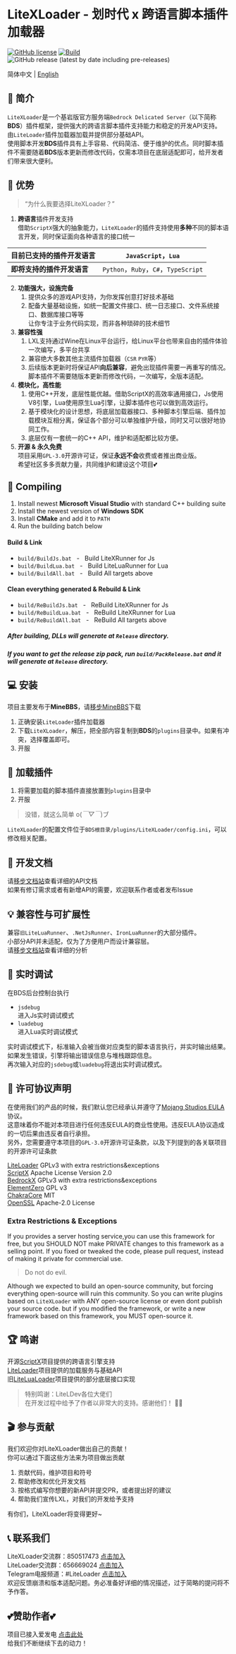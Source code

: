 # LiteXLoader - 划时代 x 跨语言脚本插件加载器

[![GitHub license](https://img.shields.io/github/license/LiteLDev/LiteXLoader)](https://github.com/LiteLDev/LiteXLoader/blob/main/LICENSE)
[![Build](https://img.shields.io/badge/build-passing-brightgreen)](#)
![GitHub release (latest by date including pre-releases)](https://img.shields.io/github/v/release/LiteLDev/LiteXLoader?include_prereleases)

简体中文 | [English]()
## 🎨 简介
`LiteXLoader`是一个基岩版官方服务端`Bedrock Delicated Server`（以下简称**BDS**）插件框架，提供强大的跨语言脚本插件支持能力和稳定的开发API支持。  
由`LiteLoader`插件加载器加载并提供部分基础API。  
使用脚本开发**BDS**插件具有上手容易、代码简洁、便于维护的优点。同时脚本插件不需要随着**BDS**版本更新而修改代码，仅需本项目在底层适配即可，给开发者们带来很大便利。  

## 🎁 优势
> “为什么我要选择LiteXLoader？”

1. **跨语言**插件开发支持   
    借助`ScriptX`强大的抽象能力，`LiteXLoader`的插件支持使用**多种**不同的脚本语言开发，同时保证面向各种语言的接口统一

| 目前已支持的插件开发语言   | `JavaScript`，`Lua`                  |
| -------------------------- | ------------------------------------ |
| **即将支持的插件开发语言** | `Python`，`Ruby`，`C#`，`TypeScript` |

2. **功能强大，设施完备**  
    1. 提供众多的游戏API支持，为你发挥创意打好技术基础
    2. 配备大量基础设施，如统一配置文件接口、统一日志接口、文件系统接口、数据库接口等等  
       让你专注于业务代码实现，而非各种琐碎的技术细节
3. **兼容性强**  
     1. LXL支持通过Wine在Linux平台运行，给Linux平台也带来自由的插件体验  
        一次编写，多平台共享
     2. 兼容绝大多数其他主流插件加载器（`CSR` `PYR`等）
     3. 后续版本更新时将保证API**向后兼容**，避免出现插件需要一再重写的情况。  
        脚本插件不需要随版本更新而修改代码，一次编写，全版本适配。
4. **模块化，高性能**  
     1. 使用C++开发，底层性能优越。借助ScriptX的高效率通用接口，Js使用V8引擎，Lua使用原生Lua引擎，让脚本插件也可以做到高效运行。
     2. 基于模块化的设计思想，将底层加载器接口、多种脚本引擎后端、插件加载模块互相分离，保证各个部分可以单独维护升级，同时又可以很好地协同工作。
     3. 底层仅有一套统一的C++ API，维护和适配都比较方便。  
5. **开源 & 永久免费**   
     项目采用`GPL-3.0`开源许可证，保证**永远不会**收费或者推出商业版。  
     希望社区多多贡献力量，共同维护和建设这个项目💕    

## 🔨 Compiling
1. Install newest **Microsoft Visual Studio** with standard C++ building suite
2. Install the newest version of **Windows SDK**
3. Install **CMake** and add it to `PATH`
4. Run the building batch below  

#### Build & Link
- `build/BuildJs.bat`&nbsp;&nbsp;&nbsp;-&nbsp;&nbsp;&nbsp;Build LiteXRunner for Js
- `build/BuildLua.bat`&nbsp;&nbsp;&nbsp;-&nbsp;&nbsp;&nbsp;Build LiteLuaRunner for Lua
- `build/BuildAll.bat`&nbsp;&nbsp;&nbsp;-&nbsp;&nbsp;&nbsp;Build All targets above

#### Clean everything generated & Rebuild & Link
- `build/ReBuildJs.bat`&nbsp;&nbsp;&nbsp;-&nbsp;&nbsp;&nbsp;ReBuild LiteXRunner for Js
- `build/ReBuildLua.bat`&nbsp;&nbsp;&nbsp;-&nbsp;&nbsp;&nbsp;ReBuild LiteXRunner for Lua
- `build/ReBuildAll.bat`&nbsp;&nbsp;&nbsp;-&nbsp;&nbsp;&nbsp;ReBuild All targets above

##### After building, DLLs will generate at `Release` directory.    

##### If you want to get the release zip pack, run `build/PackRelease.bat` and it will generate at `Release` directory.    

## 💻 安装
项目主要发布于**MineBBS**，请[移步MineBBS](https://www.minebbs.com/)下载
1. 正确安装`LiteLoader`插件加载器
2. 下载`LiteXLoader`，解压，把全部内容复制到**BDS**的`plugins`目录中。如果有冲突，选择覆盖即可。
3. 开服

## 🎯 加载插件
1. 将需要加载的脚本插件直接放置到`plugins`目录中
2. 开服

> 没错，就这么简单 o(*￣▽￣*)ブ

`LiteXLoader`的配置文件位于`BDS根目录/plugins/LiteXLoader/config.ini`，可以修改相关配置。

## 📕 开发文档
请[移步文档站](http://docs.litetitle.com/#/zh_cn/LXL/README)查看详细的API文档  
如果有修订需求或者有新增API的需要，欢迎联系作者或者发布Issue  

## 💡 兼容性与可扩展性
兼容`旧LiteLuaRunner`、`.NetJsRunner`、`IronLuaRunner`的大部分插件。  
小部分API并未适配，仅为了方便用户而设计兼容层。  
请[移步文档站](http://docs.litetitle.com/#/zh_cn/LXL/BaseLib)查看详细的分析  

## 📡 实时调试
在BDS后台控制台执行
- `jsdebug`  
进入Js实时调试模式
- `luadebug`  
进入Lua实时调试模式

实时调试模式下，标准输入会被当做对应类型的脚本语言执行，并实时输出结果。  
如果发生错误，引擎将输出错误信息与堆栈跟踪信息。  
再次输入对应的`jsdebug`或`luadebug`将退出实时调试模式。

## 📍 许可协议声明
在使用我们的产品的时候，我们默认您已经承认并遵守了[Mojang Studios EULA](https://account.mojang.com/documents/minecraft_eula)协议。  
这意味着你不能对本项目进行任何违反EULA的商业性使用。违反EULA协议造成的一切后果由违反者自行承担。  
另外，您需要遵守本项目的`GPL-3.0`开源许可证条款，以及下列提到的各关联项目的开源许可证条款 

[LiteLoader](https://github.com/LiteLDev/LiteLoader) GPLv3 with extra restrictions&exceptions    
[ScriptX](https://github.com/Tencent/ScriptX) Apache License Version 2.0  
[BedrockX](https://github.com/Sysca11/BedrockX) GPLv3 with extra restrictions&exceptions  
[ElementZero](https://github.com/Element-0/ElementZero) GPL v3  
[ChakraCore](https://github.com/chakra-core/ChakraCore) MIT  
[OpenSSL](https://github.com/openssl/openssl) Apache-2.0 License  

### Extra Restrictions & Exceptions
If you provides a server hosting service,you can use this framework for free, but you SHOULD NOT make PRIVATE changes to this framework as a selling point. If you fixed or tweaked the code, please pull request, instead of making it private for commercial use. 
> Do not do evil.

Although we expected to build an open-source community, but forcing everything open-source will ruin this community.
So you can write plugins based on `LiteXLoader` with ANY open-source license or even dont publish your source code.
but if you modified the framework, or write a new framework based on this framework, you MUST open-source it.

## 🏆 鸣谢
开源[ScriptX](https://github.com/Tencent/ScriptX)项目提供的跨语言引擎支持  
[LiteLoader](https://github.com/LiteLDev/LiteLoaderBDS)项目提供的加载服务与基础API  
旧[LiteLuaLoader](#)项目提供的部分底层接口实现
> 特别鸣谢：LiteLDev各位大佬们  
> 在开发过程中给予了作者以非常大的支持。感谢他们！ 💖💖

## 🎬 参与贡献

我们欢迎你对LiteXLoader做出自己的贡献！  
你可以通过下面这些方法来为项目做出贡献

1. 贡献代码，维护项目和符号
2. 帮助修改和优化开发文档
3. 按格式编写你想要的新API并提交PR，或者提出好的建议
4. 帮助我们宣传LXL，对我们的开发给予支持

有你们，LiteXLoader将变得更好~

## 📞 联系我们

LiteXLoader交流群：850517473 [点击加入](https://jq.qq.com/?_wv=1027&k=zeUbrETH)  
LiteLoader交流群：656669024 [点击加入](https://jq.qq.com/?_wv=1027&k=lagwtrfh)  
Telegram电报频道：#LiteLoader [点击加入](https://t.me/LiteLoader)  
欢迎反馈崩溃和版本适配问题。务必准备好详细的情况描述，过于简略的提问将不予作答。  

## 💕赞助作者💕
项目已接入爱发电 [点击此处](https://afdian.net/@LiteXLoader?tab=home)   
给我们不断继续下去的动力！  